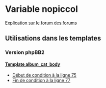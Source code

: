 # Variable nopiccol
[Explication sur le forum des forums](http://forum.forumactif.com/t294113-listing-des-variables#nopiccol)

## Utilisations dans les templates

### Version phpBB2

#### [Template album_cat_body](subsilver/album_cat_body.md)
* [Début de condition à la ligne 75](../subsilver/album_cat_body.tpl#L75)
* [Fin de condition à la ligne 77](../subsilver/album_cat_body.tpl#L77)
